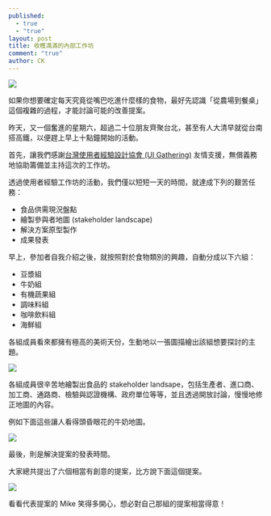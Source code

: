 ```yaml
---
published: 
  - true
  - "true"
layout: post
title: 收穫滿滿的內部工作坊
comment: "true"
author: CK
---
```


![](http://farm4.staticflickr.com/3714/10900662996_43c9bc559f_o.jpg)

如果你想要確定每天究竟從嘴巴吃進什麼樣的食物，最好先認識「從農場到餐桌」這個複雜的過程，才能討論可能的改善提案。

昨天，又一個奮進的星期六，超過二十位朋友齊聚台北，甚至有人大清早就從台南搭高鐵，以便趕上早上十點鐘開始的活動。

首先，讓我們感謝[台灣使用者經驗設計協會 (UI Gathering)](http://www.uigathering.org/) 友情支援，無償義務地協助籌備並主持這次的工作坊。

透過使用者經驗工作坊的活動，我們僅以短短一天的時間，就達成下列的艱苦任務：

- 食品供需現況盤點
- 繪製參與者地圖 (stakeholder landscape)
- 解決方案原型製作
- 成果發表

早上，參加者自我介紹之後，就按照對於食物類別的興趣，自動分成以下六組：

- 豆漿組
- 牛奶組
- 有機蔬果組
- 調味料組
- 咖啡飲料組
- 海鮮組

各組成員看來都擁有極高的美術天份，生動地以一張圖描繪出該組想要探討的主題。

![](http://farm4.staticflickr.com/3682/10901152005_d12d78c681_o.png)

各組成員很辛苦地繪製出食品的 stakeholder landsape，包括生產者、進口商、加工商、通路商、檢驗與認證機構、政府單位等等，並且透過開放討論，慢慢地修正地圖的內容。

例如下面這些讓人看得頭昏眼花的牛奶地圖。

![](http://farm3.staticflickr.com/2875/10897573733_f35fbc815c_o.jpg)

最後，則是解決提案的發表時間。

大家總共提出了六個相當有創意的提案，比方說下面這個提案。

![](http://farm4.staticflickr.com/3711/10901360874_5197a158d5_o.jpg)

看看代表提案的 Mike 笑得多開心，想必對自己那組的提案相當得意！


